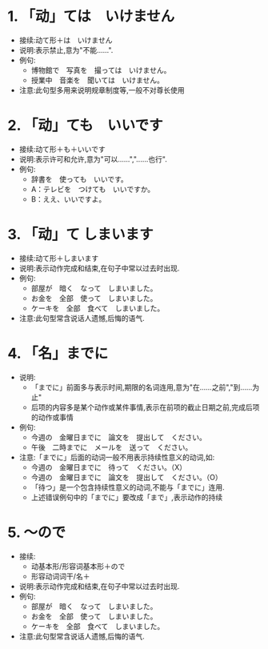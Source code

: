 # 1. 「动」ては　いけません
  - 接续:动て形＋は　いけません
  - 说明:表示禁止,意为"不能......".
  - 例句:
     - 博物館で　写真を　撮っては　いけません。
     - 授業中　音楽を　聞いては　いけません。
  - 注意:此句型多用来说明规章制度等,一般不对尊长使用

# 2. 「动」ても　いいです
  - 接续:动て形＋も＋いいです
  - 说明:表示许可和允许,意为"可以......","......也行".
  - 例句:
     - 辞書を　使っても　いいです。
     - A：テレビを　つけても　いいですか。
     - B：ええ、いいですよ。

# 3. 「动」て しまいます
  - 接续:动て形＋しまいます
  - 说明:表示动作完成和结束,在句子中常以过去时出现.
  - 例句:
     - 部屋が　暗く　なって　しまいました。
     - お金を　全部　使って　しまいました。
     - ケーキを　全部　食べて　しまいました。
  - 注意:此句型常含说话人遗憾,后悔的语气.

# 4. 「名」までに
  - 说明:
     - 「までに」前面多与表示时间,期限的名词连用,意为"在......之前","到......为止"
     - 后项的内容多是某个动作或某件事情,表示在前项的截止日期之前,完成后项的动作或事情
  - 例句:
     - 今週の　金曜日までに　論文を　提出して　ください。
     - 午後　二時までに　メールを　送って　ください。
  - 注意:「までに」后面的动词一般不用表示持续性意义的动词,如:
     - 今週の　金曜日までに　待って　ください。（X）
     - 今週の　金曜日までに　論文を　提出して　ください。（O）
     - 「待つ」是一个包含持续性意义的动词,不能与「までに」连用.
     - 上述错误例句中的「までに」要改成「まで」,表示动作的持续

# 5. ～ので
  - 接续:
     - 动基本形/形容词基本形＋ので
     - 形容动词词干/名＋
  - 说明:表示动作完成和结束,在句子中常以过去时出现.
  - 例句:
     - 部屋が　暗く　なって　しまいました。
     - お金を　全部　使って　しまいました。
     - ケーキを　全部　食べて　しまいました。
  - 注意:此句型常含说话人遗憾,后悔的语气.
